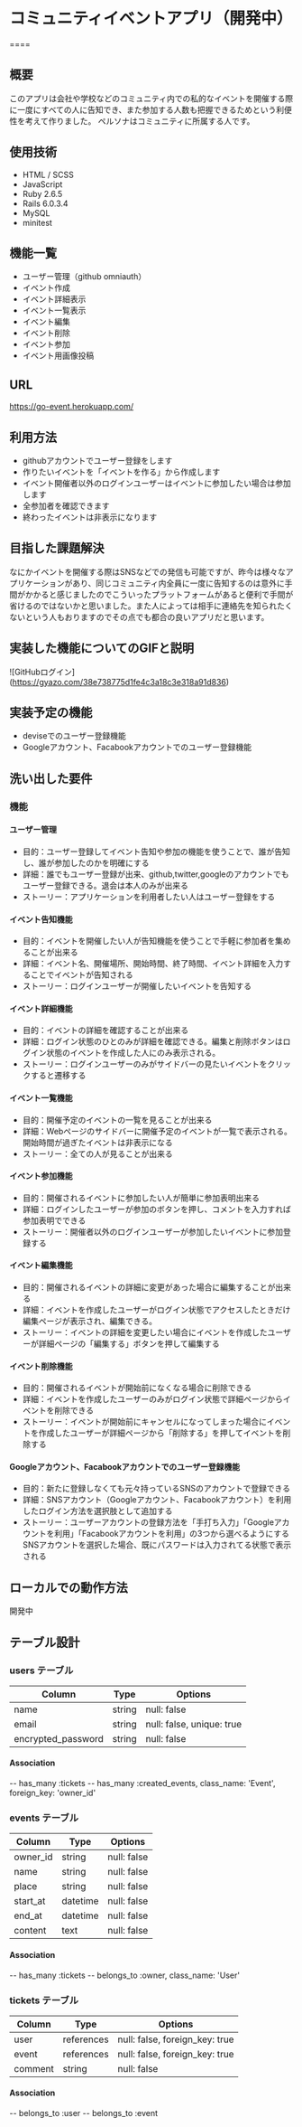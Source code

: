 
# コミュニティイベントアプリ（開発中）
====

## 概要
このアプリは会社や学校などのコミュニティ内での私的なイベントを開催する際に一度にすべての人に告知でき、また参加する人数も把握できるためという利便性を考えて作りました。
ペルソナはコミュニティに所属する人です。

## 使用技術
* HTML / SCSS
* JavaScript
* Ruby 2.6.5
* Rails 6.0.3.4
* MySQL
* minitest


## 機能一覧
* ユーザー管理（github omniauth）
* イベント作成
* イベント詳細表示
* イベント一覧表示
* イベント編集
* イベント削除
* イベント参加
* イベント用画像投稿


## URL
https://go-event.herokuapp.com/


## 利用方法
* githubアカウントでユーザー登録をします
* 作りたいイベントを「イベントを作る」から作成します
* イベント開催者以外のログインユーザーはイベントに参加したい場合は参加します
* 全参加者を確認できます
* 終わったイベントは非表示になります


## 目指した課題解決
なにかイベントを開催する際はSNSなどでの発信も可能ですが、昨今は様々なアプリケーションがあり、同じコミュニティ内全員に一度に告知するのは意外に手間がかかると感じましたのでこういったプラットフォームがあると便利で手間が省けるのではないかと思いました。また人によっては相手に連絡先を知られたくないという人もおりますのでその点でも都合の良いアプリだと思います。


## 実装した機能についてのGIFと説明

![GitHubログイン]
(https://gyazo.com/38e738775d1fe4c3a18c3e318a91d836)


## 実装予定の機能	
* deviseでのユーザー登録機能
* Googleアカウント、Facabookアカウントでのユーザー登録機能


## 洗い出した要件

### 機能
#### ユーザー管理
* 目的：ユーザー登録してイベント告知や参加の機能を使うことで、誰が告知し、誰が参加したのかを明確にする
* 詳細：誰でもユーザー登録が出来、github,twitter,googleのアカウントでもユーザー登録できる。退会は本人のみが出来る
* ストーリー：アプリケーションを利用者したい人はユーザー登録をする

#### イベント告知機能
* 目的：イベントを開催したい人が告知機能を使うことで手軽に参加者を集めることが出来る
* 詳細：イベント名、開催場所、開始時間、終了時間、イベント詳細を入力することでイベントが告知される
* ストーリー：ログインユーザーが開催したいイベントを告知する

#### イベント詳細機能
* 目的：イベントの詳細を確認することが出来る
* 詳細：ログイン状態のひとのみが詳細を確認できる。編集と削除ボタンはログイン状態のイベントを作成した人にのみ表示される。
* ストーリー：ログインユーザーのみがサイドバーの見たいイベントをクリックすると遷移する

#### イベント一覧機能
* 目的：開催予定のイベントの一覧を見ることが出来る
* 詳細：Webページのサイドバーに開催予定のイベントが一覧で表示される。開始時間が過ぎたイベントは非表示になる
* ストーリー：全ての人が見ることが出来る

#### イベント参加機能
* 目的：開催されるイベントに参加したい人が簡単に参加表明出来る
* 詳細：ログインしたユーザーが参加のボタンを押し、コメントを入力すれば参加表明でできる
* ストーリー：開催者以外のログインユーザーが参加したいイベントに参加登録する

#### イベント編集機能
* 目的：開催されるイベントの詳細に変更があった場合に編集することが出来る
* 詳細：イベントを作成したユーザーがログイン状態でアクセスしたときだけ編集ページが表示され、編集できる。
* ストーリー：イベントの詳細を変更したい場合にイベントを作成したユーザーが詳細ページの「編集する」ボタンを押して編集する

#### イベント削除機能
* 目的：開催されるイベントが開始前になくなる場合に削除できる
* 詳細：イベントを作成したユーザーのみがログイン状態で詳細ページからイベントを削除できる
* ストーリー：イベントが開始前にキャンセルになってしまった場合にイベントを作成したユーザーが詳細ページから「削除する」を押してイベントを削除する

#### Googleアカウント、Facabookアカウントでのユーザー登録機能
* 目的：新たに登録しなくても元々持っているSNSのアカウントで登録できる
* 詳細：SNSアカウント（Googleアカウント、Facabookアカウント）を利用したログイン方法を選択肢として追加する
* ストーリー：ユーザーアカウントの登録方法を「手打ち入力」「Googleアカウントを利用」「Facabookアカウントを利用」の3つから選べるようにする
  SNSアカウントを選択した場合、既にパスワードは入力されてる状態で表示される


## ローカルでの動作方法	
開発中


## テーブル設計

### users テーブル

| Column             | Type       |  Options                  |
| ------------------ | ---------- | ------------------------- |
| name               | string     | null: false               |
| email              | string     | null: false, unique: true |
| encrypted_password | string     | null: false               |


#### Association

-- has_many :tickets
-- has_many :created_events, class_name: 'Event', foreign_key: 'owner_id'


### events テーブル

| Column    | Type       |  Options                  |
| --------- | ---------- | ------------------------- |
| owner_id  | string     | null: false               |
| name      | string     | null: false               |
| place     | string     | null: false               |
| start_at  | datetime   | null: false               |
| end_at    | datetime   | null: false               |
| content   | text       | null: false               |


#### Association

-- has_many :tickets
-- belongs_to :owner, class_name: 'User'


### tickets テーブル

| Column   | Type       |  Options                       |
| -------- | ---------- | ------------------------------ |
| user     | references | null: false, foreign_key: true |
| event    | references | null: false, foreign_key: true |
| comment  | string     | null: false                    |


#### Association

-- belongs_to :user
-- belongs_to :event